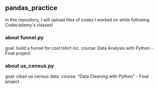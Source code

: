 ## pandas_practice
in this repository, I will upload files of codes I worked on while following Codecademy's classes! 

### about funnel.py
goal: build a funnel for cool tshirt inc.
course: Data Analysis with Python - Final project. 

### about us_census.py
goal: clean us census data.
course: "Data Cleaning with Python" - Final project.
